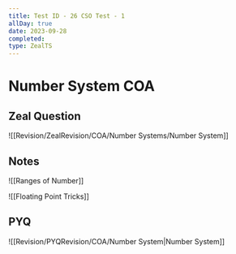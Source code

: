 ```yaml
---
title: Test ID - 26 CSO Test - 1
allDay: true
date: 2023-09-28
completed: 
type: ZealTS
---
```

# Number System COA

## Zeal Question 
![[Revision/ZealRevision/COA/Number Systems/Number System]]



## Notes


![[Ranges of Number]]

![[Floating Point Tricks]]





## PYQ
![[Revision/PYQRevision/COA/Number System|Number System]]
